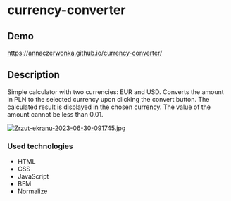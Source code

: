 # currency-converter

## Demo
https://annaczerwonka.github.io/currency-converter/

## Description
Simple calculator with two currencies: EUR and USD.
Converts the amount in PLN to the selected currency upon clicking the convert button.
The calculated result is displayed in the chosen currency.
The value of the amount cannot be less than 0.01.

[![Zrzut-ekranu-2023-06-30-091745.jpg](https://i.postimg.cc/XqyfDP4M/Zrzut-ekranu-2023-06-30-091745.jpg)](https://postimg.cc/kRqR2f2w)



### Used technologies
- HTML
- CSS
- JavaScript
- BEM
- Normalize
